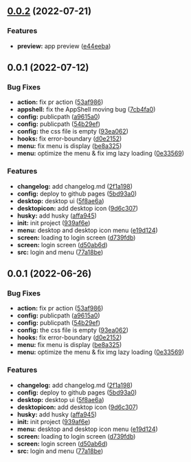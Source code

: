 ## [0.0.2](https://github.com/CVopen/react-to-win11/compare/v0.0.1...v0.0.2) (2022-07-21)

### Features

- **preview:** app preview ([e44eeba](https://github.com/CVopen/react-to-win11/commit/e44eeba8fa9ad2bb79aaadd7d162ecc472bd70c2))

## 0.0.1 (2022-07-12)

### Bug Fixes

- **action:** fix pr action ([53af986](https://github.com/CVopen/react-to-win11/commit/53af986cab9ab6d792919e543d4b4b926973dc1b))
- **appshell:** fix the AppShell moving bug ([7cb4fa0](https://github.com/CVopen/react-to-win11/commit/7cb4fa0b24bd3c8f789f6ddddda62fa0fe0dd07c))
- **config:** publicpath ([a9615a0](https://github.com/CVopen/react-to-win11/commit/a9615a05a234da5e2a6e6fec125da54ae9014274))
- **config:** publicpath ([54b29ef](https://github.com/CVopen/react-to-win11/commit/54b29ef0307f2155789820894247dc6fe820cdca))
- **config:** the css file is empty ([93ea062](https://github.com/CVopen/react-to-win11/commit/93ea0629906d6c2912f3676aa86e4cd3bb4a30f5))
- **hooks:** fix error-boundary ([d0e2152](https://github.com/CVopen/react-to-win11/commit/d0e21522436c528f687568bf4657aabc7226cd44))
- **menu:** fix menu is display ([be8a325](https://github.com/CVopen/react-to-win11/commit/be8a325351195498c365ab39bf62fe3568d51fa9))
- **menu:** optimize the menu & fix img lazy loading ([0e33569](https://github.com/CVopen/react-to-win11/commit/0e335691d899324c6cae95f19015d665576d9ea5))

### Features

- **changelog:** add changelog.md ([2f1a198](https://github.com/CVopen/react-to-win11/commit/2f1a198ffe69279505b78e106e0e2fceca7c92b9))
- **config:** deploy to github pages ([5bd93a0](https://github.com/CVopen/react-to-win11/commit/5bd93a04701064cccbc941de289d29b07229dc58))
- **desktop:** desktop ui ([5f8ae6a](https://github.com/CVopen/react-to-win11/commit/5f8ae6a781c403b3c2f989aeb41aa70f83912b5e))
- **desktopicon:** add desktop icon ([9d6c307](https://github.com/CVopen/react-to-win11/commit/9d6c3070ee457f1bea012af9e747411863c9022e))
- **husky:** add husky ([affa945](https://github.com/CVopen/react-to-win11/commit/affa9452600817ec17cb791dea4fdc445a711f2c))
- **init:** init project ([939af6e](https://github.com/CVopen/react-to-win11/commit/939af6e8d93201a46cd4557abfc131b86ad58c84))
- **menu:** desktop and desktop icon menu ([e19d124](https://github.com/CVopen/react-to-win11/commit/e19d12473bc3596cfd740d270492891560960a36))
- **screen:** loading to login screen ([d739fdb](https://github.com/CVopen/react-to-win11/commit/d739fdbf466888da39973ad859c7504d47444081))
- **screen:** login screen ([d50ab6d](https://github.com/CVopen/react-to-win11/commit/d50ab6dcefcdd2e2feb97ea939843809a4c45934))
- **src:** login and menu ([77a18be](https://github.com/CVopen/react-to-win11/commit/77a18bee4d0bde495fc3606d8eefe7e67363529a))

## 0.0.1 (2022-06-26)

### Bug Fixes

- **action:** fix pr action ([53af986](https://github.com/CVopen/react-to-win11/commit/53af986cab9ab6d792919e543d4b4b926973dc1b))
- **config:** publicpath ([a9615a0](https://github.com/CVopen/react-to-win11/commit/a9615a05a234da5e2a6e6fec125da54ae9014274))
- **config:** publicpath ([54b29ef](https://github.com/CVopen/react-to-win11/commit/54b29ef0307f2155789820894247dc6fe820cdca))
- **config:** the css file is empty ([93ea062](https://github.com/CVopen/react-to-win11/commit/93ea0629906d6c2912f3676aa86e4cd3bb4a30f5))
- **hooks:** fix error-boundary ([d0e2152](https://github.com/CVopen/react-to-win11/commit/d0e21522436c528f687568bf4657aabc7226cd44))
- **menu:** fix menu is display ([be8a325](https://github.com/CVopen/react-to-win11/commit/be8a325351195498c365ab39bf62fe3568d51fa9))
- **menu:** optimize the menu & fix img lazy loading ([0e33569](https://github.com/CVopen/react-to-win11/commit/0e335691d899324c6cae95f19015d665576d9ea5))

### Features

- **changelog:** add changelog.md ([2f1a198](https://github.com/CVopen/react-to-win11/commit/2f1a198ffe69279505b78e106e0e2fceca7c92b9))
- **config:** deploy to github pages ([5bd93a0](https://github.com/CVopen/react-to-win11/commit/5bd93a04701064cccbc941de289d29b07229dc58))
- **desktop:** desktop ui ([5f8ae6a](https://github.com/CVopen/react-to-win11/commit/5f8ae6a781c403b3c2f989aeb41aa70f83912b5e))
- **desktopicon:** add desktop icon ([9d6c307](https://github.com/CVopen/react-to-win11/commit/9d6c3070ee457f1bea012af9e747411863c9022e))
- **husky:** add husky ([affa945](https://github.com/CVopen/react-to-win11/commit/affa9452600817ec17cb791dea4fdc445a711f2c))
- **init:** init project ([939af6e](https://github.com/CVopen/react-to-win11/commit/939af6e8d93201a46cd4557abfc131b86ad58c84))
- **menu:** desktop and desktop icon menu ([e19d124](https://github.com/CVopen/react-to-win11/commit/e19d12473bc3596cfd740d270492891560960a36))
- **screen:** loading to login screen ([d739fdb](https://github.com/CVopen/react-to-win11/commit/d739fdbf466888da39973ad859c7504d47444081))
- **screen:** login screen ([d50ab6d](https://github.com/CVopen/react-to-win11/commit/d50ab6dcefcdd2e2feb97ea939843809a4c45934))
- **src:** login and menu ([77a18be](https://github.com/CVopen/react-to-win11/commit/77a18bee4d0bde495fc3606d8eefe7e67363529a))
